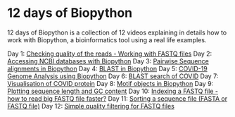 # 12 days of Biopython


12 days of Biopython is a collection of 12 videos explaining in details how to work with Biopython, a bioinformatics tool using a real life examples.

Day 1: [Checking quality of the reads - Working with FASTQ files](https://github.com/lanadominkovic/12-days-of-biopython/blob/main/12_days_of_biopython/day_01/day_01-quality_reads_fastq.ipynb)
Day 2: [Accessing NCBI databases with Biopython](https://github.com/lanadominkovic/12-days-of-biopython/blob/main/12_days_of_biopython/day_02/day_02-accessing-ncbi-databases.ipynb)
Day 3: [Pairwise Sequence alignments in Biopython](https://github.com/lanadominkovic/12-days-of-biopython/blob/main/12_days_of_biopython/day_03/day_03-sequence-alignments.ipynb)
Day 4: [BLAST in Biopython](https://github.com/lanadominkovic/12-days-of-biopython/blob/main/12_days_of_biopython/day_04/day_04-blast_biopython.ipynb)
Day 5: [COVID-19 Genome Analysis using Biopython](https://github.com/lanadominkovic/12-days-of-biopython/blob/main/12_days_of_biopython/day_05/day_05-covid_analysis_biopython.ipynb)
Day 6: [BLAST search of COVID](https://github.com/lanadominkovic/12-days-of-biopython/blob/main/12_days_of_biopython/day_06/day_06-blast_covid.ipynb)
Day 7: [Visualisation of COVID protein](https://github.com/lanadominkovic/12-days-of-biopython/blob/main/12_days_of_biopython/day_07/day_07-3d_visualisation_covid.ipynb)
Day 8: [Motif objects in Biopython](https://github.com/lanadominkovic/12-days-of-biopython/blob/main/12_days_of_biopython/day_08/day_08-motif_objects_in_biopython.ipynb)
Day 9: [Plotting sequence length and GC content](https://github.com/lanadominkovic/12-days-of-biopython/blob/main/12_days_of_biopython/day_09/day_09-plotting.ipynb)
Day 10: [Indexing a FASTQ file - how to read big FASTQ file faster?](https://github.com/lanadominkovic/12-days-of-biopython/blob/main/12_days_of_biopython/day_10/day_10-indexing_FASTQ_file.ipynb)
Day 11: [Sorting a sequence file (FASTA or FASTQ file)](https://github.com/lanadominkovic/12-days-of-biopython/blob/main/12_days_of_biopython/day_11/day_11-sorting_sequence_files.ipynb)
Day 12: [Simple quality filtering for FASTQ files](https://github.com/lanadominkovic/12-days-of-biopython/blob/main/12_days_of_biopython/day_12/day_12-filtering_FASTQ_file.ipynb)

